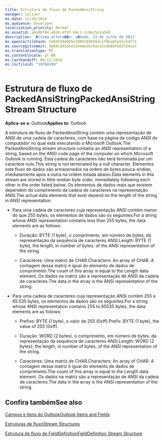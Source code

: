 ```yaml
---
title: Estrutura de fluxo de PackedAnsiString
manager: soliver
ms.date: 11/16/2014
ms.audience: Developer
localization_priority: Normal
ms.assetid: ada86f04-e81b-4f97-b9c1-1c8ec5e1a5dd
description: '�ltima altera��o: s�bado, 23 de julho de 2011'
ms.openlocfilehash: 5494558db65e19891848264c170ba85a55c5df71
ms.sourcegitcommit: 9d60cd82b5413446e5bc8ace2cd689f683fb41a7
ms.translationtype: MT
ms.contentlocale: pt-BR
ms.lasthandoff: 06/11/2018
ms.locfileid: "19768199"
---
```

# <a name="packedansistring-stream-structure"></a><span data-ttu-id="cd555-103">Estrutura de fluxo de PackedAnsiString</span><span class="sxs-lookup"><span data-stu-id="cd555-103">PackedAnsiString Stream Structure</span></span>

  
  
<span data-ttu-id="cd555-104">**Aplica-se a**: Outlook</span><span class="sxs-lookup"><span data-stu-id="cd555-104">**Applies to**: Outlook</span></span> 
  
<span data-ttu-id="cd555-105">A estrutura de fluxo de PackedAnsiString contém uma representação de ANSI de uma cadeia de caracteres, com base na página de código ANSI do computador no qual está executando o Microsoft Outlook.</span><span class="sxs-lookup"><span data-stu-id="cd555-105">The PackedAnsiString stream structure contains an ANSI representation of a string, based on the ANSI code page of the computer on which Microsoft Outlook is running.</span></span> <span data-ttu-id="cd555-106">Esta cadeia de caracteres não será terminada por um caractere nulo.</span><span class="sxs-lookup"><span data-stu-id="cd555-106">This string is not terminated by a null character.</span></span> <span data-ttu-id="cd555-107">Elementos este fluxo de dados são armazenados na ordem de bytes pouca-endian, imediatamente após a outra na ordem listada abaixo.</span><span class="sxs-lookup"><span data-stu-id="cd555-107">Data elements in this stream are stored in little-endian byte order, immediately following each other in the order listed below.</span></span> <span data-ttu-id="cd555-108">Os elementos de dados reais que existem dependem do comprimento da cadeia de caracteres na representação ANSI.</span><span class="sxs-lookup"><span data-stu-id="cd555-108">The actual data elements that exist depend on the length of the string in ANSI representation.</span></span>
  
- <span data-ttu-id="cd555-109">Para uma cadeia de caracteres cuja representação ANSI contém menor do que 255 bytes, os elementos de dados são os seguintes:</span><span class="sxs-lookup"><span data-stu-id="cd555-109">For a string whose ANSI representation contains less than 255 bytes, the data elements are as follows:</span></span>
    
  - <span data-ttu-id="cd555-110">Duração: BYTE (1 byte), o comprimento, em número de bytes, da representação da sequência de caracteres ANSI.</span><span class="sxs-lookup"><span data-stu-id="cd555-110">Length: BYTE (1 byte), the length, in number of bytes, of the ANSI representation of the string.</span></span>
    
  - <span data-ttu-id="cd555-111">Caracteres: Uma matriz de CHAR.</span><span class="sxs-lookup"><span data-stu-id="cd555-111">Characters: An array of CHAR.</span></span> <span data-ttu-id="cd555-112">A contagem dessa matriz é igual do elemento de dados de comprimento.</span><span class="sxs-lookup"><span data-stu-id="cd555-112">The count of this array is equal to the Length data element.</span></span> <span data-ttu-id="cd555-113">Os dados na matriz são a representação de ANSI da cadeia de caracteres.</span><span class="sxs-lookup"><span data-stu-id="cd555-113">The data in the array is the ANSI representation of the string.</span></span>
    
- <span data-ttu-id="cd555-114">Para uma cadeia de caracteres cuja representação ANSI contém 255 a 65.535 bytes, os elementos de dados são os seguintes:</span><span class="sxs-lookup"><span data-stu-id="cd555-114">For a string whose ANSI representation contains 255 to 65535 bytes, the data elements are as follows:</span></span>
    
  - <span data-ttu-id="cd555-115">Prefixo: BYTE (1 byte), o valor de 255 (0xff).</span><span class="sxs-lookup"><span data-stu-id="cd555-115">Prefix: BYTE (1 byte), the value of 255 (0xff).</span></span>
    
  - <span data-ttu-id="cd555-116">Duração: WORD (2 bytes), o comprimento, em número de bytes, da representação da sequência de caracteres ANSI.</span><span class="sxs-lookup"><span data-stu-id="cd555-116">Length: WORD (2 bytes), the length, in number of bytes, of the ANSI representation of the string.</span></span>
    
  - <span data-ttu-id="cd555-117">Caracteres: Uma matriz de CHAR.</span><span class="sxs-lookup"><span data-stu-id="cd555-117">Characters: An array of CHAR.</span></span> <span data-ttu-id="cd555-118">A contagem dessa matriz é igual do elemento de dados de comprimento.</span><span class="sxs-lookup"><span data-stu-id="cd555-118">The count of this array is equal to the Length data element.</span></span> <span data-ttu-id="cd555-119">Os dados na matriz são a representação de ANSI da cadeia de caracteres.</span><span class="sxs-lookup"><span data-stu-id="cd555-119">The data in the array is the ANSI representation of the string.</span></span>
    
## <a name="see-also"></a><span data-ttu-id="cd555-120">Confira também</span><span class="sxs-lookup"><span data-stu-id="cd555-120">See also</span></span>



[<span data-ttu-id="cd555-121">Campos e itens do Outlook</span><span class="sxs-lookup"><span data-stu-id="cd555-121">Outlook Items and Fields</span></span>](outlook-items-and-fields.md)
  
[<span data-ttu-id="cd555-122">Estruturas de fluxo</span><span class="sxs-lookup"><span data-stu-id="cd555-122">Stream Structures</span></span>](stream-structures.md)
  
[<span data-ttu-id="cd555-123">Estrutura de fluxo de FieldDefinition</span><span class="sxs-lookup"><span data-stu-id="cd555-123">FieldDefinition Stream Structure</span></span>](fielddefinition-stream-structure.md)

